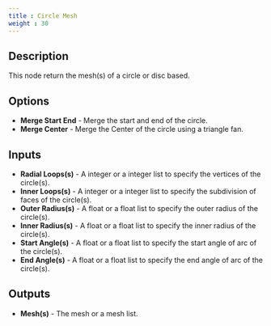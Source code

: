 ```yaml
---
title : Circle Mesh
weight : 30
---
```


## Description

This node return the mesh(s) of a circle or disc based.

## Options

- **Merge Start End** - Merge the start and end of the circle.
- **Merge Center** - Merge the Center of the circle using a triangle fan.

## Inputs

- **Radial Loops(s)** - A integer or a integer list to specify the vertices of the circle(s).
- **Inner Loops(s)** - A integer or a integer list to specify the subdivision of faces of the circle(s).
- **Outer Radius(s)** - A float or a float list to specify the outer radius of the circle(s).
- **Inner Radius(s)** - A float or a float list to specify the inner radius of the circle(s).
- **Start Angle(s)** - A float or a float list to specify the start angle of arc of the circle(s).
- **End Angle(s)** - A float or a float list to specify the end angle of arc of the circle(s).

## Outputs

- **Mesh(s)** - The mesh or a mesh list.
